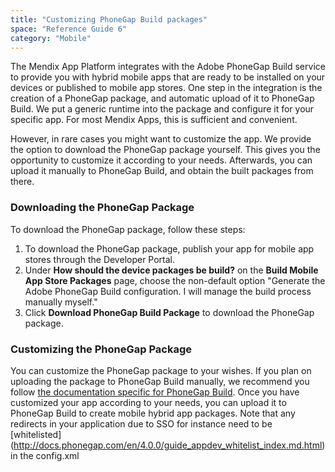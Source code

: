 ```yaml
---
title: "Customizing PhoneGap Build packages"
space: "Reference Guide 6"
category: "Mobile"
---
```



The Mendix App Platform integrates with the Adobe PhoneGap Build service to provide you with hybrid mobile apps that are ready to be installed on your devices or published to mobile app stores. One step in the integration is the creation of a PhoneGap package, and automatic upload of it to PhoneGap Build. We put a generic runtime into the package and configure it for your specific app. For most Mendix Apps, this is sufficient and convenient.

However, in rare cases you might want to customize the app. We provide the option to download the PhoneGap package yourself. This gives you the opportunity to customize it according to your needs. Afterwards, you can upload it manually to PhoneGap Build, and obtain the built packages from there.

### Downloading the PhoneGap Package

To download the PhoneGap package, follow these steps:

1. To download the PhoneGap package, publish your app for mobile app stores through the Developer Portal. 
2. Under **How should the device packages be build?** on the **Build Mobile App Store Packages** page, choose the non-default option "Generate the Adobe PhoneGap Build configuration. I will manage the build process manually myself."
3. Click **Download PhoneGap Build Package** to download the PhoneGap package.

### Customizing the PhoneGap Package

You can customize the PhoneGap package to your wishes. If you plan on uploading the package to PhoneGap Build manually, we recommend you follow [the documentation specific for PhoneGap Build](http://docs.build.phonegap.com/). Once you have customized your app according to your needs, you can upload it to PhoneGap Build to create mobile hybrid app packages.
Note that any redirects in your application due to SSO for instance need to be [whitelisted] (http://docs.phonegap.com/en/4.0.0/guide_appdev_whitelist_index.md.html) in the config.xml
